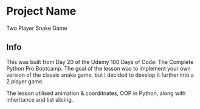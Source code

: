 # Project Name
Two Player Snake Game

## Info
This was built from Day 20 of the Udemy 100 Days of Code: The Complete Python Pro Bootcamp. The goal of the lesson was to implement your own version of the classic snake game, but I decided to develop it further into a 2 player game.

The lesson utilised animation & coorditnates, OOP in Python, along with inheritance and list slicing.
